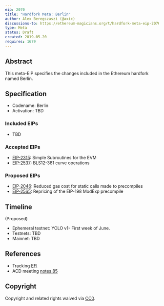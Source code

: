 ```yaml
---
eip: 2070
title: "Hardfork Meta: Berlin"
author: Alex Beregszaszi (@axic)
discussions-to: https://ethereum-magicians.org/t/hardfork-meta-eip-2070-berlin-discussion/3561
type: Meta
status: Draft
created: 2019-05-20
requires: 1679
---
```


## Abstract

This meta-EIP specifies the changes included in the Ethereum hardfork named Berlin.

## Specification

- Codename: Berlin
- Activation: TBD

### Included EIPs

- TBD

### Accepted EIPs

- [EIP-2315](https://eips.ethereum.org/EIPS/eip-2315): Simple Subroutines for the EVM
- [EIP-2537](https://github.com/ethereum/EIPs/pull/2537): BLS12-381 curve operations

### Proposed EIPs

- [EIP-2046](https://eips.ethereum.org/EIPS/eip-2046): Reduced gas cost for static calls made to precompiles
- [EIP-2565](https://eips.ethereum.org/EIPS/eip-2565): Repricing of the EIP-198 ModExp precompile

## Timeline

(Proposed)
- Ephemeral testnet: YOLO v1- First week of June.
- Testnets: TBD
- Mainnet: TBD

## References

- Tracking [EFI](https://github.com/orgs/ethereum/projects/5)
- ACD meeting [notes 85](https://github.com/ethereum/pm/blob/ee277386af75621c48923f9740e4913ee241cd05/All%20Core%20Devs%20Meetings/Meeting%2085.md)

## Copyright

Copyright and related rights waived via [CC0](https://creativecommons.org/publicdomain/zero/1.0/).
